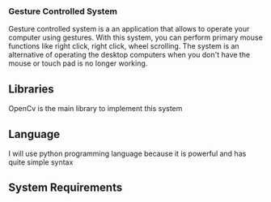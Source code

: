 ### Gesture Controlled System
<p>Gesture controlled system is a an application that allows to operate your computer using gestures. With this system, you can perform primary mouse functions like right click, right click, wheel scrolling. The system is an alternative of operating the desktop computers when you don't have the mouse or touch pad is no longer working.</p>

## Libraries
<p>OpenCv is the main library to implement this system</p>

## Language
<p>I will use python programming language because it is powerful and has quite simple syntax</p>

## System Requirements

